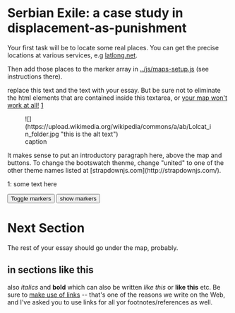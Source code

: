 # Serbian Exile: a case study in displacement-as-punishment

Your first task will be to locate some real places.  You can get the precise locations at various services, e.g [latlong.net](http://www.latlong.net/).

Then add those places to the marker array in [../js/maps-setup.js](../js/maps-setup.js) (see instructions there).

replace this text and the text with your essay. But be sure not to eliminate the html elements that
are contained inside this textarea, or [your map won't work at all!][1] [1](#one)
<figure>
![](https://upload.wikimedia.org/wikipedia/commons/a/ab/Lolcat_in_folder.jpg "this is the alt text")<figcaption>caption</figcaption>
</figure>
It makes sense to put an introductory paragraph here, above the map and buttons. To change the bootswatch thenme, change "united" to one of the other theme names listed at [strapdownjs.com](http://strapdownjs.com/).

[1]: http://hello.com
[^1]: This is my first footnote

<a id="#one">1: </a> some text here


<div class="markers">
  <!-- these buttons hide/show all the markers  -->
  <!-- to hide/show blue or red markers instead, change my_markers below to blue_markers
       to red_markers.  If you have defined your own color (or other) arrays, use those instead -->
  <button onclick="toggleMarkers(my_markers, my_map)" class="rounded" id="hide">Toggle markers</button>
  <button onclick="showMarkers(my_markers, my_map)" id="show"> show markers</button>
</div>
  <div id="mapcontainer">
    <div id="map_canvas"></div>
  </div>
  <div id="map_legend"></div>
</div>

# Next Section

The rest of your essay should go under the map, probably.

## in sections like this
also _italics_ and __bold__ which can also be written *like this* or **like this**
etc. Be sure to [make use of links](http://digital.hackinghistory.ca) -- that's one of the reasons we write on the Web, and I've asked you to use links for all yor footnotes/references as well.  
